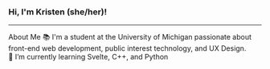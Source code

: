 ### Hi, I'm Kristen (she/her)!

---
About Me
📚 I'm a student at the University of Michigan passionate about front-end web development, public interest technology, and UX Design.     
🌱 I’m currently learning Svelte, C++, and Python    

<!--
**eth1cal-ai/eth1cal-ai** is a ✨ _special_ ✨ repository because its `README.md` (this file) appears on your GitHub profile.

Here are some ideas to get you started:

- 🔭 I’m currently working on ...
- 🌱 I’m currently learning ...
- 👯 I’m looking to collaborate on ...
- 🤔 I’m looking for help with ...
- 💬 Ask me about ...
- 📫 How to reach me: ...
- 😄 Pronouns: ...
- ⚡ Fun fact: ...
-->
